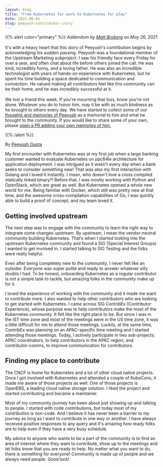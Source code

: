 ```yaml
---
layout: blog
title: "From Kubernetes for work to Kubernetes for play" 
date: 2021-06-01
Slug: peeyush-contributor-story
---
```


{{% alert color="primary" %}}
<i>
Addendum by <a href="https://twitter.com/mbbroberg">Matt Broberg</a> on May 26, 2021
</i>
<br><br>
It's with a heavy heart that this story of Peeyush's contribution begins by acknowledging his sudden passing.
Peeyush was a foundational member of the Upstream Marketing subproject.
I saw his friendly face every Friday for over a year,
and often chat about life before others joined the call.
He was kind, incredibly funny, and a loving father. 
He was also an incredible technologist with years of hands-on experience with Kubernetes,
but he spent his time building a space dedicated to communication and connection.
He valued making all contributors feel like this community can be their home, and he was incredibly successful at it.
<br><br>
We lost a friend this week.
If you're mourning that loss,
know you're not alone.
Whatever you do to honor him,
may it be with as much kindness as he brought to others every day.
We have started to collect some of our <a href="https://github.com/cncf/memorials/blob/master/peeyush-gupta.md" target="_blank" rel="noreferrer">thoughts and memories of Peeyush</a> as a memorial to him and what he brought to the community.
If you would like to share some of your own, please <a href="https://github.com/cncf/memorials/blob/master/peeyush-gupta.md" target="_blank" rel="noreferrer">open a PR adding your own memories of him.</a>

{{% /alert %}}

By [Peeyush Gupta](https://twitter.com/pensu91)

My first encounter with Kubernetes was at my first job when a large banking customer wanted to evaluate Kubernetes on ppc64le architecture for application deployment. I was intrigued as it wasn't every day when a bank seeks to consider something new! That was also my first interaction with Golang and I loved it instantly. I mean, who doesn't love a cross compiled statically linked binary?! Before that, I was mostly working with Python and OpenStack, which are great as well. But Kubernetes opened a whole new world for me. Being familiar with Docker, which still was pretty new at that time, and the awesome cross-compilation capabilities of Go, I was quickly able to build a proof of concept, and my team loved it. 

## Getting involved upstream 

The next step was to engage with the community to learn the right way to integrate some changes upstream. By upstream, I mean the vendor-neutral community building Kubernetes. That’s when I started looking into the upstream Kubernetes community and found a SIG (Special Interest Groups) I wanted to get involved in. I started talking to SIG Testing and the folks were really helpful. 

Even after being completely new to the community, I never felt like an outsider. Everyone was super polite and ready to answer whatever silly doubts I had. To be honest, onboarding Kubernetes as a regular contributor is not a simple task to tackle, but amazing folks in the community make up for it. 

I loved the experience of working with the community and it made me want to contribute more. I also wanted to help other contributors who are looking to get started with Kubernetes. I came across SIG ContribEx (Contributor Experience), whose purpose was to help contributors make the most of the Kubernetes community. It felt like the right place to be. But since I was in the IST time zone and most of the meetings were in the US time zone, it was a little difficult for me to attend those meetings. Luckily, at the same time, ContribEx was planning on an APAC-specific time meeting and I started attending those meetings. Today, I actively participate in two sub-projects; APAC coordinators, to help contributors in the APAC region; and contributor-comms, to improve communication for contributors.

## Finding my place to contribute

The CNCF is home for Kubernetes and a lot of other cloud native projects. Once I got involved with Kubernetes and attended a couple of KubeCons, it made me aware of those projects as well. One of those projects is OpenEBS, a leading cloud native storage solution. I liked the project and started contributing and became a maintainer.

Most of my community journey has been about just showing up and talking to people. I started with code contributions, but today most of my contribution is non-code. And I believe it has never been a barrier to my journey as long as I want to contribute in one way or another. I have always received positive responses to any query and it's amazing how ready folks are to help even if they have a very busy schedule. 

My advice to anyone who wants to be a part of the community is to find an area of interest where they want to contribute, show up to the meetings and let folks know that you are ready to help. No matter what you want to do, there is something for everyone! Community is made up of people and we always need people. Good luck!


